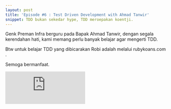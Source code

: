 ```yaml
---
layout: post
title: 'Episode #6 : Test Driven Development with Ahmad Tanwir'
snippet: TDD bukan sekedar hype, TDD meroepakan koentji.
---
```

Genk Preman Infra berguru pada Bapak Ahmad Tanwir, dengan segala kerendahan hati, kami memang perlu banyak belajar agar mengerti TDD.

Btw untuk belajar TDD yang dibicarakan Robi adalah melalui rubykoans.com .

Semoga bermanfaat.

<iframe src="https://anchor.fm/randomops/embed/episodes/Episode-6-Test-Driven-Development-with-Ahmad-Tanwir-e2le89/a-a6ofl1" height="102px" width="250px" frameborder="0" scrolling="no"></iframe>
